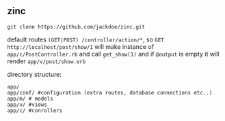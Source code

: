 ## zinc

```
git clone https://github.com/jackdoe/zinc.git
```

default routes `(GET|POST) /controller/action/*`,
so `GET http://localhost/post/show/1` will make instance of `app/c/PostController.rb` and call `get_show(1)` and if `@output` is empty it will render `app/v/post/show.erb`

directory structure:

```
app/
app/conf/ #configuration (extra routes, database connections etc..)
app/m/ # models
app/v/ #views
app/c/ #conrollers
```

